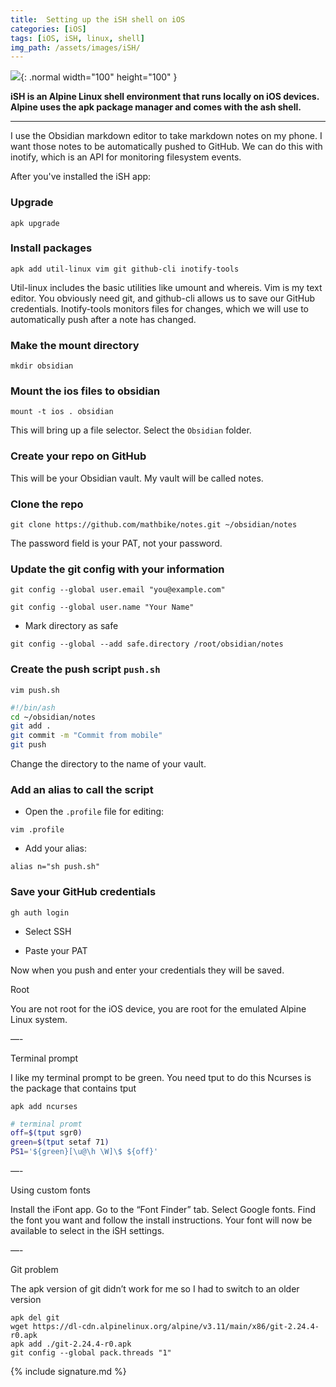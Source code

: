 ```yaml
---
title:  Setting up the iSH shell on iOS
categories: [iOS]
tags: [iOS, iSH, linux, shell]
img_path: /assets/images/iSH/
---
```


<img src="iSH_icon.png">{: .normal width="100" height="100" }

**iSH is an Alpine Linux shell environment that runs locally on iOS devices.  Alpine uses the apk package manager and comes with the ash shell.**

---

I use the Obsidian markdown editor to take markdown notes on my phone.  I want those notes to be automatically pushed to GitHub.  We can do this with inotify, which is an API for monitoring filesystem events.

After you've installed the iSH app:

### Upgrade

```terminal
apk upgrade
```

### Install packages

```terminal
apk add util-linux vim git github-cli inotify-tools
```

Util-linux includes the basic utilities like umount and whereis.  Vim is my text editor.  You obviously need git, and github-cli allows us to save our GitHub credentials.  Inotify-tools monitors files for changes, which we will use to automatically push after a note has changed.

### Make the mount directory

```terminal
mkdir obsidian
```

### Mount the ios files to obsidian

```terminal
mount -t ios . obsidian
```

This will bring up a file selector.  Select the `Obsidian` folder.

### Create your repo on GitHub

This will be your Obsidian vault.  My vault will be called notes.

### Clone the repo

```terminal
git clone https://github.com/mathbike/notes.git ~/obsidian/notes
```

The password field is your PAT, not your password.

### Update the git config with your information

```terminal
git config --global user.email "you@example.com"
```

```terminal
git config --global user.name "Your Name"
```

- Mark directory as safe

```terminal
git config --global --add safe.directory /root/obsidian/notes
```

### Create the push script `push.sh`

`vim push.sh`

```sh
#!/bin/ash
cd ~/obsidian/notes
git add .
git commit -m "Commit from mobile"
git push
```

Change the directory to the name of your vault.

### Add an alias to call the script

- Open the `.profile` file for editing:

```terminal
vim .profile
```

- Add your alias:

```shell
alias n="sh push.sh"
```

### Save your GitHub credentials

```terminal
gh auth login
```

- Select SSH

- Paste your PAT

Now when you push and enter your credentials they will be saved.



Root

You are not root for the iOS device, you are root for the emulated Alpine Linux system.

—-

Terminal prompt

I like my terminal prompt to be green.  You need tput to do this Ncurses is the package that contains tput

```terminal
apk add ncurses
```


```sh
# terminal promt
off=$(tput sgr0)
green=$(tput setaf 71)
PS1='${green}[\u@\h \W]\$ ${off}'
```

—-

Using custom fonts

Install the iFont app.  Go to the “Font Finder” tab.  Select Google fonts.  Find the font you want and follow the install instructions.  Your font will now be available to select in the iSH settings.

—-

Git problem

The apk version of git didn’t work for me so I had to switch to an older version

```terminal
apk del git
wget https://dl-cdn.alpinelinux.org/alpine/v3.11/main/x86/git-2.24.4-r0.apk
apk add ./git-2.24.4-r0.apk
git config --global pack.threads "1"
```


{% include signature.md %}